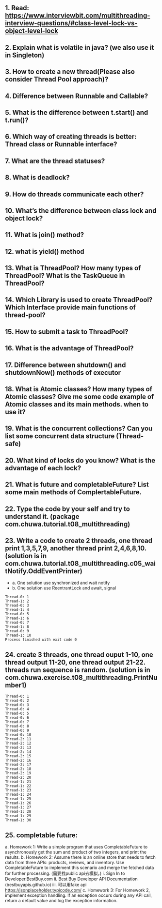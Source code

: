 ## 1. Read: https://www.interviewbit.com/multithreading-interview-questions/#class-level-lock-vs-object-level-lock
## 2. Explain what is volatile in java? (we also use it in Singleton)
## 3. How to create a new thread(Please also consider Thread Pool approach)?
## 4. Difference between Runnable and Callable?
## 5. What is the difference between t.start() and t.run()?
## 6. Which way of creating threads is better: Thread class or Runnable interface?
## 7. What are the thread statuses?
## 8. What is deadlock?
## 9. How do threads communicate each other?
## 10. What’s the difference between class lock and object lock?
## 11. What is join() method?
## 12. what is yield() method
## 13. What is ThreadPool? How many types of ThreadPool? What is the TaskQueue in ThreadPool?
## 14. Which Library is used to create ThreadPool? Which Interface provide main functions of thread-pool?
## 15. How to submit a task to ThreadPool?
## 16. What is the advantage of ThreadPool?
## 17. Difference between shutdown() and shutdownNow() methods of executor
## 18. What is Atomic classes? How many types of Atomic classes? Give me some code example of Atomic classes and its main methods. when to use it?
## 19. What is the concurrent collections? Can you list some concurrent data structure (Thread-safe)
## 20. What kind of locks do you know? What is the advantage of each lock?
## 21. What is future and completableFuture? List some main methods of ComplertableFuture.
## 22. Type the code by your self and try to understand it. (package com.chuwa.tutorial.t08_multithreading)
## 23. Write a code to create 2 threads, one thread print 1,3,5,7,9, another thread print 2,4,6,8,10. (solution is in com.chuwa.tutorial.t08_multithreading.c05_waitNotify.OddEventPrinter)
- a. One solution use synchronized and wait notify 
- b. One solution use ReentrantLock and await, signal
```
Thread-0: 1
Thread-1: 2
Thread-0: 3
Thread-1: 4
Thread-0: 5
Thread-1: 6
Thread-0: 7
Thread-1: 8
Thread-0: 9
Thread-1: 10
Process finished with exit code 0
```
## 24. create 3 threads, one thread ouput 1-10, one thread output 11-20, one thread output 21-22. threads run sequence is random. (solution is in com.chuwa.exercise.t08_multithreading.PrintNumber1)
```
Thread-0: 1
Thread-0: 2
Thread-0: 3
Thread-0: 4
Thread-0: 5
Thread-0: 6
Thread-0: 7
Thread-0: 8
Thread-0: 9
Thread-0: 10
Thread-2: 11
Thread-2: 12
Thread-2: 13
Thread-2: 14
Thread-2: 15
Thread-2: 16
Thread-2: 17
Thread-2: 18
Thread-2: 19
Thread-2: 20
Thread-1: 21
Thread-1: 22
Thread-1: 23
Thread-1: 24
Thread-1: 25
Thread-1: 26
Thread-1: 27
Thread-1: 28
Thread-1: 29
Thread-1: 30
```

## 25. completable future:
a. Homework 1: Write a simple program that uses CompletableFuture to asynchronously get the sum and product of two integers, and print the results.
b. Homework 2: Assume there is an online store that needs to fetch data from three APIs: products, reviews, and inventory. Use CompletableFuture to implement this scenario and merge the fetched data for further processing. (需要找public api去模拟，)
i. Sign In to Developer.BestBuy.com
ii. Best Buy Developer API Documentation (bestbuyapis.github.io)
iii. 可以⽤fake api https://jsonplaceholder.typicode.com/
c. Homework 3: For Homework 2, implement exception handling. If an exception occurs during any API call, return a default value and log the exception information.
